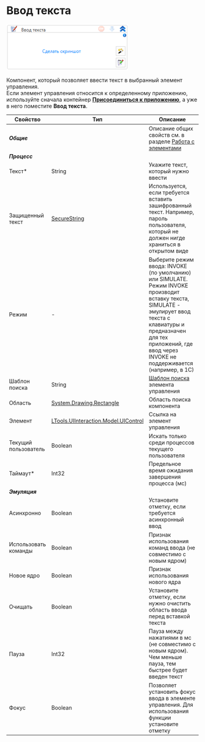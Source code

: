 # Ввод текста

![](<../../../.gitbook/assets/image (937).png>)

Компонент, который позволяет ввести текст в выбранный элемент управления.\
Если элемент управления относится к определенному приложению, используйте сначала контейнер [**Присоединиться к приложению**](https://docs.primo-rpa.ru/primo-rpa/g_elements/osnovnye-elementy/els_desktop/el_desktop_attach), а уже в него поместите **Ввод текста**.

| Свойство             | Тип                                  | Описание                                            |
| -------------------- | ------------------------------------ | --------------------------------------------------- |
| ***Общие***          |                                      | Описание общих свойств см. в разделе [Работа с элементами](https://docs.primo-rpa.ru/primo-rpa/primo-studio/process/elements) |
| ***Процесс***        |                                      |                                                     |
| Текст\*              | String                               | Укажите текст, который нужно ввести                 |
| Защищенный текст     | [SecureString](https://learn.microsoft.com/ru-Ru/dotnet/api/system.security.securestring?view=netcore-3.1) | Используется, если требуется вставить зашифрованный текст. Например, пароль пользователя, который не должен нигде храниться в открытом виде|
| Режим                | -                                    | Выберите режим ввода: INVOKE (по умолчанию) или SIMULATE. Режим INVOKE производит вставку текста, SIMULATE - эмулирует ввод текста с клавиатуры и предназначен для тех приложений, где ввод через INVOKE не поддерживается (например, в 1С) |
| Шаблон поиска        | String                               | [Шаблон поиска](https://docs.primo-rpa.ru/primo-rpa/primo-studio/process/searchpatterns) элемента управления |
| Область              | [System.Drawing.Rectangle](https://learn.microsoft.com/ru-ru/dotnet/api/system.drawing.rectangle?view=net-6.0) | Область поиска компонента |
| Элемент              | [LTools.UIInteraction.Model.UIControl](https://docs.primo-rpa.ru/primo-rpa/g_elements/osnovnye-elementy/els_uiinteraction/tipy-dannykh/uicontrol) | Ссылка на элемент управления |
| Текущий пользователь | Boolean                              | Искать только среди процессов текущего пользователя |
| Таймаут\*            | Int32                                | Предельное время ожидания завершения процесса (мс)  |
| ***Эмуляция***       |                                      |                                                     |
| Асинхронно           | Boolean                              | Установите отметку, если требуется асинхронный ввод  |
| Использовать команды | Boolean                              | Признак использования команд ввода (не совместимо с новым ядром) |
| Новое ядро           | Boolean                              | Признак использования нового ядра                   |
| Очищать              | Boolean                              | Установите отметку, если нужно очистить область ввода перед вставкой текста|
| Пауза                | Int32                                | Пауза между нажатиями в мс (не совместимо с новым ядром). Чем меньше пауза, тем быстрее будет введен текст |
| Фокус                | Boolean                              | Позволяет установить фокус ввода в элементе управления. Для использования функции установите отметку |
